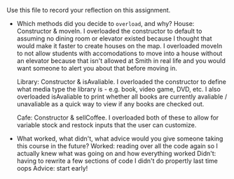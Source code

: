 Use this file to record your reflection on this assignment.

- Which methods did you decide to `overload`, and why?
    House: Constructor & moveIn. I overloaded the constructor to default to assuming no dining room or elevator existed because I thought that would make it faster to create houses on the map. I overloaded moveIn to not allow students with accomodations to move into a house without an elevator because that isn't allowed at Smith in real life and you would want someone to alert you about that before moving in.

    Library: Constructor & isAvaliable. I overloaded the constructor to define what media type the library is - e.g. book, video game, DVD, etc. I also overloaded isAvaliable to print whether all books are currently avaliable / unavaliable as a quick way to view if any books are checked out.

    Cafe: Constructor & sellCoffee. I overloaded both of these to allow for variable stock and restock inputs that the user can customize.

- What worked, what didn't, what advice would you give someone taking this course in the future?
    Worked: reading over all the code again so I actually knew what was going on and how everything worked
    Didn't: having to rewrite a few sections of code I didn't do propertly last time oops
    Advice: start early!
